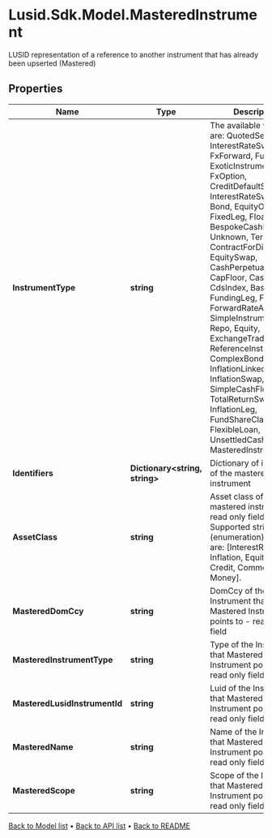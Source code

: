 # Lusid.Sdk.Model.MasteredInstrument
LUSID representation of a reference to another instrument that has already been upserted (Mastered)

## Properties

Name | Type | Description | Notes
------------ | ------------- | ------------- | -------------
**InstrumentType** | **string** | The available values are: QuotedSecurity, InterestRateSwap, FxForward, Future, ExoticInstrument, FxOption, CreditDefaultSwap, InterestRateSwaption, Bond, EquityOption, FixedLeg, FloatingLeg, BespokeCashFlowsLeg, Unknown, TermDeposit, ContractForDifference, EquitySwap, CashPerpetual, CapFloor, CashSettled, CdsIndex, Basket, FundingLeg, FxSwap, ForwardRateAgreement, SimpleInstrument, Repo, Equity, ExchangeTradedOption, ReferenceInstrument, ComplexBond, InflationLinkedBond, InflationSwap, SimpleCashFlowLoan, TotalReturnSwap, InflationLeg, FundShareClass, FlexibleLoan, UnsettledCash, Cash, MasteredInstrument | 
**Identifiers** | **Dictionary&lt;string, string&gt;** | Dictionary of identifiers of the mastered instrument | 
**AssetClass** | **string** | Asset class of the mastered instrument - read only field    Supported string (enumeration) values are: [InterestRates, FX, Inflation, Equities, Credit, Commodities, Money]. | [optional] [readonly] 
**MasteredDomCcy** | **string** | DomCcy of the Instrument that Mastered Instrument points to - read only field | [optional] [readonly] 
**MasteredInstrumentType** | **string** | Type of the Instrument that Mastered Instrument points to - read only field | [optional] [readonly] 
**MasteredLusidInstrumentId** | **string** | Luid of the Instrument that Mastered Instrument points to - read only field | [optional] [readonly] 
**MasteredName** | **string** | Name of the Instrument that Mastered Instrument points to - read only field | [optional] [readonly] 
**MasteredScope** | **string** | Scope of the Instrument that Mastered Instrument points to - read only field | [optional] [readonly] 

[Back to Model list](../README.md#documentation-for-models) &#8226; [Back to API list](../README.md#documentation-for-api-endpoints) &#8226; [Back to README](../README.md)

